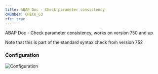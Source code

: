 ```yaml
---
title: ABAP Doc - Check parameter consistency
cNumber: CHECK_63
rfc: true
---
```


ABAP Doc - Check parameter consistency, works on version 750 and up

Note that this is part of the standard syntax check from version 752

### Configuration
![Configuration](/img/default_conf.png)